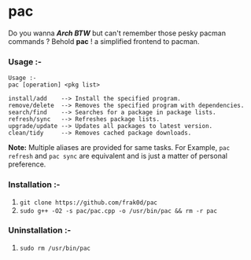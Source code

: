 # pac
Do you wanna ***Arch BTW*** but can't remember those pesky pacman commands ? Behold **pac** ! a simplified frontend to pacman.

### Usage :-
```
Usage :-
pac [operation] <pkg list>

install/add    --> Install the specified program.
remove/delete  --> Removes the specified program with dependencies.
search/find    --> Searches for a package in package lists.
refresh/sync   --> Refreshes package lists.
upgrade/update --> Updates all packages to latest version.
clean/tidy     --> Removes cached package downloads.
```

**Note:** Multiple aliases are provided for same tasks. For Example, `pac refresh` and `pac sync` are equivalent and is just a matter of personal preference.

### Installation :-
1. `git clone https://github.com/frak0d/pac`
2. `sudo g++ -O2 -s pac/pac.cpp -o /usr/bin/pac && rm -r pac`

### Uninstallation :-
1. `sudo rm /usr/bin/pac`
